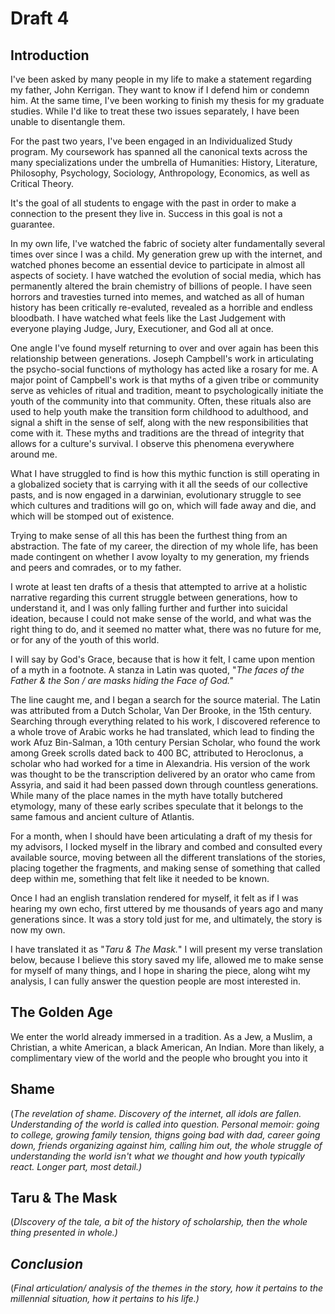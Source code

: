 # Draft 4

## Introduction

I've been asked by many people in my life to make a statement regarding my father, John Kerrigan. They want to know if I defend him or condemn him. At the same time, I've been working to finish my thesis for my graduate studies. While I'd like to treat these two issues separately, I have been unable to disentangle them. 

For the past two years, I've been engaged in an Individualized Study program. My coursework has spanned all the canonical texts across the many specializations under the umbrella of Humanities: History, Literature, Philosophy, Psychology, Sociology, Anthropology, Economics, as well as Critical Theory. 

It's the goal of all students to engage with the past in order to make a connection to the present they live in. Success in this goal is not a guarantee.

In my own life, I've watched the fabric of society alter fundamentally several times over since I was a child.  My generation grew up with the internet, and watched phones become an essential device to participate in almost all aspects of society. I have watched the evolution of social media, which has permanently altered the brain chemistry of billions of people. I have seen horrors and travesties turned into memes, and watched as all of human history has been critically re-evaluted, revealed as a horrible and endless bloodbath. I have watched what feels like the Last Judgement with everyone playing Judge, Jury, Executioner, and God all at once.

One angle I've found myself returning to over and over again has been this relationship between generations. Joseph Campbell's work in articulating the psycho-social functions of mythology has acted like a rosary for me. A major point of Campbell's work is that myths of a given tribe or community serve as vehicles of ritual and tradition, meant to psychologically initiate the youth of the community into that community. Often, these rituals also are used to help youth make the transition form childhood to adulthood, and signal a shift in the sense of self, along with the new responsibilities that come with it. These myths and traditions are the thread of integrity that allows for a culture's survival. I observe this phenomena everywhere around me.

What I have struggled to find is how this mythic function is still operating in a globalized society that is carrying with it all the seeds of our collective pasts, and is now engaged in a darwinian, evolutionary struggle to see which cultures and traditions will go on, which will fade away and die, and which will be stomped out of existence. 

Trying to make sense of all this has been the furthest thing from an abstraction. The fate of my career, the direction of my whole life, has been made contingent on whether I avow loyalty to my generation, my friends and peers and comrades, or to my father. 

I wrote at least ten drafts of a thesis that attempted to arrive at a holistic narrative regarding this current struggle between generations, how to understand it, and I was only falling further and further into suicidal ideation, because I could not make sense of the world, and what was the right thing to do, and it seemed no matter what, there was no future for me, or for any of the youth of this world.

I will say by God's Grace, because that is how it felt, I came upon mention of a myth in a footnote. A stanza in Latin was quoted, "_The faces of the Father & the Son / are masks hiding the Face of God."_

The line caught me, and I began a search for the source material. The Latin was attributed from a Dutch Scholar, Van Der Brooke, in the 15th century. Searching through everything related to his work, I discovered reference to a whole trove of Arabic works he had translated, which lead to finding the work Afuz Bin-Salman, a 10th century Persian Scholar, who found the work among Greek scrolls dated back to 400 BC, attributed to Heroclonus, a scholar who had worked for a time in Alexandria. His version of the work was thought to be the transcription delivered by an orator who came from Assyria, and said it had been passed down through countless generations. While many of the place names in the myth have totally butchered etymology, many of these early scribes speculate that it belongs to the same famous and ancient culture of Atlantis.

For a month, when I should have been articulating a draft of my thesis for my advisors, I locked myself in the library and combed and consulted every available source, moving between all the different translations of the stories, placing together the fragments, and making sense of something that called deep within me, something that felt like it needed to be known. 

Once I had an english translation rendered for myself, it felt as if I was hearing my own echo, first uttered by me thousands of years ago and many generations since. It was a story told just for me, and ultimately, the story is now my own.

I have translated it as "_Taru & The Mask._" I will present my verse translation below, because I believe this story saved my life, allowed me to make sense for myself of many things, and I hope in sharing the piece, along wiht my analysis, I can fully answer the question people are most interested in. 

## The Golden Age

We enter the world already immersed in a tradition. As a Jew, a Muslim, a Christian, a white American, a black American, An Indian. More than likely, a complimentary view of the world and the people who brought you into it 

## Shame

\(_The revelation of shame. Discovery of the internet, all idols are fallen. Understanding of the world is called into question. Personal memoir: going to college, growing family tension, thigns going bad with dad, career going down, friends organizing against him, calling him out, the whole struggle of understanding the world isn't what we thought and how youth typically react. Longer part, most detail.\)_

## Taru & The Mask

\(_DIscovery of the tale, a bit of the history of scholarship, then the whole thing presented in whole.\)_

## _Conclusion_

\(_Final articulation/ analysis of the themes in the story, how it pertains to the millennial situation, how it pertains to his life.\)_





 






